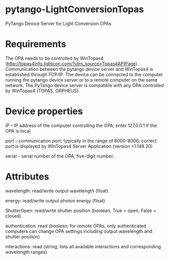 # pytango-LightConversionTopas
PyTango Device Server for Light Conversion OPAs

# Requirements
The OPA needs to be controlled by WinTopas4 (http://topas4info.lightcon.com/?utm_source=Topas4APIPage). Communication between the pytango device server and WinTopas4 is established through TCP/IP. The device can be connected to the computer running the pytango device server or to a remote computer on the same network. The PyTango device server is compatible with any OPA controlled by WinTopas4 (TOPAS, ORPHEUS).

# Device properties
IP - IP address of the computer controlling the OPA; enter 127.0.0.1 if the OPA is local.

port - communication port; typically in the range of 8000-8006; correct port is displayed by WinTopas4 Server Application (version >1.148.20)

serial - serial number of the OPA; five-digit number.

# Attributes
wavelength: read/write output wavelength (float)

energy: read/write output photon energy (float)

ShutterOpen: read/write shutter position (boolean, True = open, False = closed)

authentication: read (boolean; for remote OPAs, only authenticated computers can change OPA settings including output wavelength and shutter position)

interactions: read (string; lists all available interactions and corresponding wavelength ranges)
